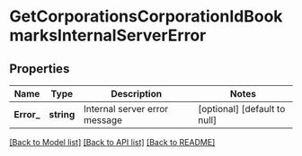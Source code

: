 # GetCorporationsCorporationIdBookmarksInternalServerError

## Properties
Name | Type | Description | Notes
------------ | ------------- | ------------- | -------------
**Error_** | **string** | Internal server error message | [optional] [default to null]

[[Back to Model list]](../README.md#documentation-for-models) [[Back to API list]](../README.md#documentation-for-api-endpoints) [[Back to README]](../README.md)


